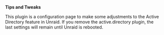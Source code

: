 **Tips and Tweaks**

This plugin is a configuration page to make some adjustments to the Active Directory feature in Unraid.  If you remove the active.directory plugin, the last settings will remain until Unraid is rebooted.
